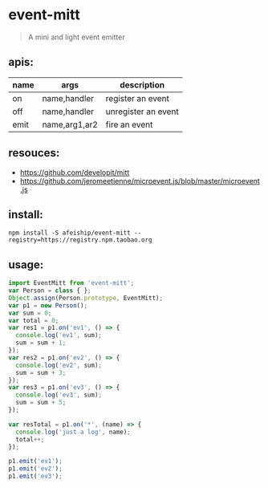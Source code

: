 # event-mitt
> A mini and light event emitter

## apis:
| name | args          | description         |
|------|---------------|---------------------|
| on   | name,handler  | register an event   |
| off  | name,handler  | unregister an event |
| emit | name,arg1,ar2 | fire an event       |

## resouces:
+ https://github.com/developit/mitt
+ https://github.com/jeromeetienne/microevent.js/blob/master/microevent.js

## install:
```shell
npm install -S afeiship/event-mitt --registry=https://registry.npm.taobao.org
```

## usage:
```js
import EventMitt from 'event-mitt';
var Person = class { };
Object.assign(Person.prototype, EventMitt);
var p1 = new Person();
var sum = 0;
var total = 0;
var res1 = p1.on('ev1', () => {
  console.log('ev1', sum);
  sum = sum + 1;
});
var res2 = p1.on('ev2', () => {
  console.log('ev2', sum);
  sum = sum + 3;
});
var res3 = p1.on('ev3', () => {
  console.log('ev3', sum);
  sum = sum + 5;
});

var resTotal = p1.on('*', (name) => {
  console.log('just a log', name);
  total++;
});

p1.emit('ev1');
p1.emit('ev2');
p1.emit('ev3');
```
